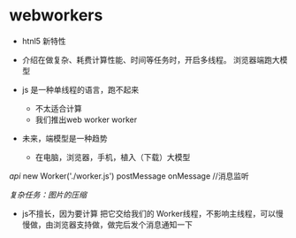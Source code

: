 # webworkers
- htnl5 新特性
- 介绍在做复杂、耗费计算性能、时间等任务时，开启多线程。
  浏览器端跑大模型

- js 是一种单线程的语言，跑不起来
  - 不太适合计算
  - 我们推出web worker worker 

- 未来，端模型是一种趋势
  - 在电脑，浏览器，手机，植入（下载）大模型

*api*
  new Worker('./worker.js')
  postMessage
  onMessage //消息监听

*复杂任务：图片的压缩*
  - js不擅长，因为要计算
    把它交给我们的 Worker线程，不影响主线程，可以慢慢做，由浏览器支持做，做完后发个消息通知一下
